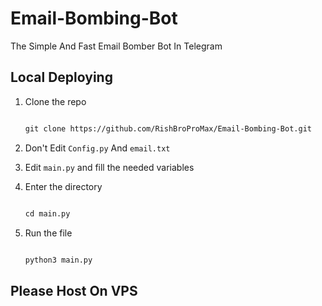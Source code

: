 # Email-Bombing-Bot
The Simple And Fast Email Bomber Bot In Telegram 


## Local Deploying

1. Clone the repo

   ```markdown

   git clone https://github.com/RishBroProMax/Email-Bombing-Bot.git

   ```

   

2. Don't Edit `Config.py` And `email.txt`

   

3. Edit `main.py` and fill the needed variables

4. Enter the directory

   ```markdown

   cd main.py

   ```

5. Run the file

   ```markdown

   python3 main.py

   ```
   
## Please Host On VPS
